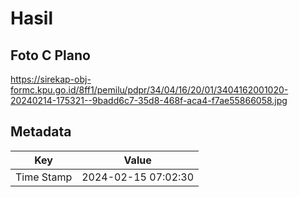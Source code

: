 # Hasil

## Foto C Plano

https://sirekap-obj-formc.kpu.go.id/8ff1/pemilu/pdpr/34/04/16/20/01/3404162001020-20240214-175321--9badd6c7-35d8-468f-aca4-f7ae55866058.jpg


## Metadata

| Key        | Value               |
| ---------- | ------------------- |
| Time Stamp | 2024-02-15 07:02:30 |



